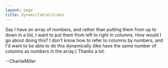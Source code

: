 ```yaml
---
layout: page
title: DynamicTableColumns
---
```


Say I have an array of numbers, and rather than putting them from up to down in a list, I want to put them from left to right in columns.  How would I go about doing this?  I don't know how to refer to columns by numbers, and I'd want to be able to do this dynamically (like have the same number of columns as numbers in the array.)  Thanks a lot.

--CharlieMiller

